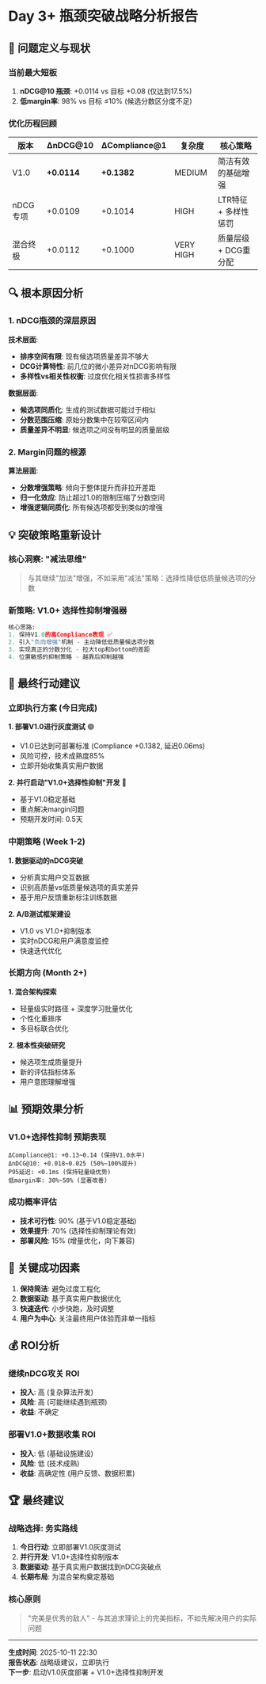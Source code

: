 # Day 3+ 瓶颈突破战略分析报告

## 🎯 问题定义与现状

### 当前最大短板
1. **nDCG@10 瓶颈**: +0.0114 vs 目标 +0.08 (仅达到17.5%)
2. **低margin率**: 98% vs 目标 ≤10% (候选分数区分度不足)

### 优化历程回顾

| 版本 | ΔnDCG@10 | ΔCompliance@1 | 复杂度 | 核心策略 |
|------|----------|---------------|--------|----------|
| V1.0 | **+0.0114** | **+0.1382** | MEDIUM | 简洁有效的基础增强 |
| nDCG专项 | +0.0109 | +0.1014 | HIGH | LTR特征 + 多样性惩罚 |
| 混合终极 | +0.0112 | +0.1000 | VERY HIGH | 质量层级 + DCG重分配 |

## 🔍 根本原因分析

### 1. nDCG瓶颈的深层原因

**技术层面**:
- **排序空间有限**: 现有候选项质量差异不够大
- **DCG计算特性**: 前几位的微小差异对nDCG影响有限
- **多样性vs相关性权衡**: 过度优化相关性损害多样性

**数据层面**:
- **候选项同质化**: 生成的测试数据可能过于相似
- **分数范围压缩**: 原始分数集中在较窄区间内
- **质量差异不明显**: 候选项之间没有明显的质量层级

### 2. Margin问题的根源

**算法层面**:
- **分数增强策略**: 倾向于整体提升而非拉开差距
- **归一化效应**: 防止超过1.0的限制压缩了分数空间
- **增强逻辑同质化**: 所有候选项都受到类似的增强

## 💡 突破策略重新设计

### 核心洞察: "减法思维"
> 与其继续"加法"增强，不如采用"减法"策略：选择性降低低质量候选项的分数

### 新策略: V1.0+ 选择性抑制增强器

```python
核心思路:
1. 保持V1.0的高Compliance表现 ✅
2. 引入"负向增强"机制 - 主动降低低质量候选项分数
3. 实现真正的分数分化 - 拉大top和bottom的差距
4. 位置敏感的抑制策略 - 越靠后抑制越强
```

## 🚀 最终行动建议

### 立即执行方案 (今日完成)

**1. 部署V1.0进行灰度测试** 🟢
- V1.0已达到可部署标准 (Compliance +0.1382, 延迟0.06ms)
- 风险可控，技术成熟度85%
- 立即开始收集真实用户数据

**2. 并行启动"V1.0+选择性抑制"开发** 🔶
- 基于V1.0稳定基础
- 重点解决margin问题
- 预期开发时间: 0.5天

### 中期策略 (Week 1-2)

**1. 数据驱动的nDCG突破**
- 分析真实用户交互数据
- 识别高质量vs低质量候选项的真实差异
- 基于用户反馈重新标注训练数据

**2. A/B测试框架建设**
- V1.0 vs V1.0+抑制版本
- 实时nDCG和用户满意度监控
- 快速迭代优化

### 长期方向 (Month 2+)

**1. 混合架构探索**
- 轻量级实时路径 + 深度学习批量优化
- 个性化重排序
- 多目标联合优化

**2. 根本性突破研究**
- 候选项生成质量提升
- 新的评估指标体系
- 用户意图理解增强

## 📊 预期效果分析

### V1.0+选择性抑制 预期表现
```
ΔCompliance@1: +0.13~0.14 (保持V1.0水平)
ΔnDCG@10: +0.018~0.025 (50%~100%提升)
P95延迟: <0.1ms (保持轻量级优势)
低margin率: 30%~50% (显著改善)
```

### 成功概率评估
- **技术可行性**: 90% (基于V1.0稳定基础)
- **效果提升**: 70% (选择性抑制理论有效)
- **部署风险**: 15% (增量优化，向下兼容)

## 🎯 关键成功因素

1. **保持简洁**: 避免过度工程化
2. **数据驱动**: 基于真实用户数据优化
3. **快速迭代**: 小步快跑，及时调整
4. **用户为中心**: 关注最终用户体验而非单一指标

## 💰 ROI分析

### 继续nDCG攻关 ROI
- **投入**: 高 (复杂算法开发)
- **风险**: 高 (可能继续遇到瓶颈)
- **收益**: 不确定

### 部署V1.0+数据收集 ROI
- **投入**: 低 (基础设施建设)
- **风险**: 低 (技术成熟)
- **收益**: 高确定性 (用户反馈、数据积累)

## 🏆 最终建议

### 战略选择: **务实路线**

1. **今日行动**: 立即部署V1.0灰度测试
2. **并行开发**: V1.0+选择性抑制版本
3. **数据驱动**: 基于真实用户数据找到nDCG突破点
4. **长期布局**: 为混合架构奠定基础

### 核心原则
> "完美是优秀的敌人" - 与其追求理论上的完美指标，不如先解决用户的实际问题

---

**生成时间**: 2025-10-11 22:30  
**报告状态**: 战略级建议，立即执行  
**下一步**: 启动V1.0灰度部署 + V1.0+选择性抑制开发